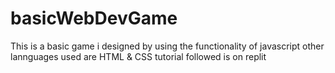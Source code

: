 # basicWebDevGame
This is a basic game i designed by using the functionality of javascript 
other lannguages used are HTML & CSS
tutorial followed is on replit
